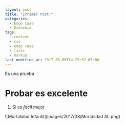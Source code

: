 ```yaml
---
layout: post
title: "EPrimer POst!"
categories:
  - Edge Case
  - Economia
tags:
  - content
  - css
  - edge case
  - lists
  - markup
last_modified_at: 2017-03-09T14:25:52-05:00
---
```


Es una prueba

# Probar es excelente

1. Si es *facil* mejor


![Mortalidad Infantil](images/2017/08/Mortalidad AL.png)

